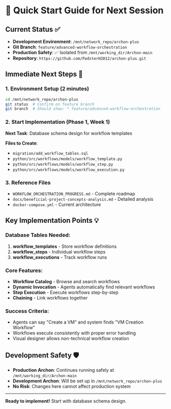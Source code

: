# 🚀 Quick Start Guide for Next Session

## Current Status ✅
- **Development Environment**: `/mnt/network_repo/archon-plus`
- **Git Branch**: `feature/advanced-workflow-orchestration`
- **Production Safety**: ✅ Isolated from `/mnt/working_dir/Archon-main`
- **Repository**: `https://github.com/PadsterH2012/archon-plus.git`

## Immediate Next Steps 🎯

### 1. Environment Setup (2 minutes)
```bash
cd /mnt/network_repo/archon-plus
git status  # Confirm on feature branch
git branch  # Should show: * feature/advanced-workflow-orchestration
```

### 2. Start Implementation (Phase 1, Week 1)
**Next Task**: Database schema design for workflow templates

**Files to Create**:
- `migration/add_workflow_tables.sql`
- `python/src/workflows/models/workflow_template.py`
- `python/src/workflows/models/workflow_step.py`
- `python/src/workflows/models/workflow_execution.py`

### 3. Reference Files
- `WORKFLOW_ORCHESTRATION_PROGRESS.md` - Complete roadmap
- `docs/beneficial-project-concepts-analysis.md` - Detailed analysis
- `docker-compose.yml` - Current architecture

## Key Implementation Points 💡

### Database Tables Needed:
1. **workflow_templates** - Store workflow definitions
2. **workflow_steps** - Individual workflow steps
3. **workflow_executions** - Track workflow runs

### Core Features:
- **Workflow Catalog** - Browse and search workflows
- **Dynamic Invocation** - Agents automatically find relevant workflows
- **Step Execution** - Execute workflows step-by-step
- **Chaining** - Link workflows together

### Success Criteria:
- Agents can say "Create a VM" and system finds "VM Creation Workflow"
- Workflows execute consistently with proper error handling
- Visual designer allows non-technical workflow creation

## Development Safety 🛡️
- **Production Archon**: Continues running safely at `/mnt/working_dir/Archon-main`
- **Development Archon**: Will be set up in `/mnt/network_repo/archon-plus`
- **No Risk**: Changes here cannot affect production system

---
**Ready to implement!** Start with database schema design.
